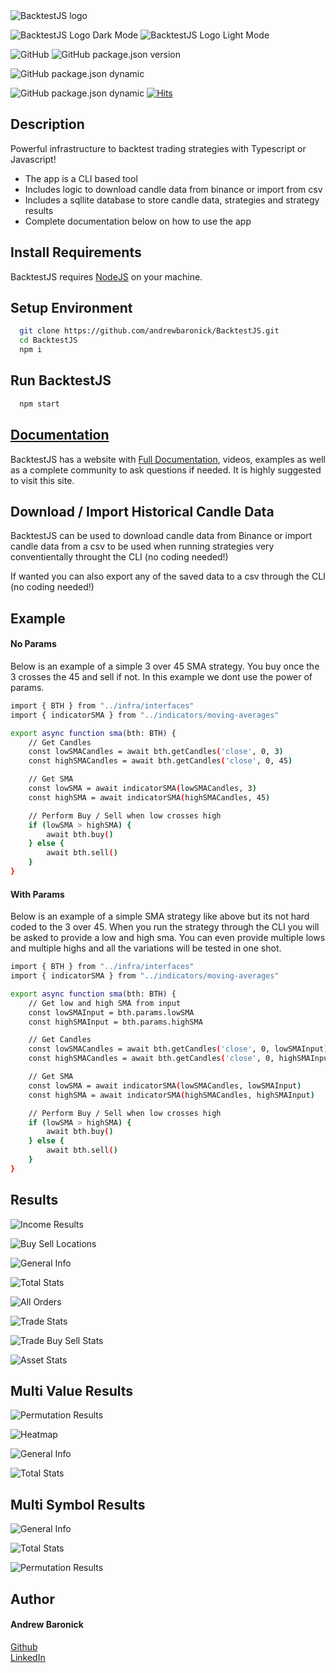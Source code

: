 <picture>
  <source media="(prefers-color-scheme: dark)" srcset="http://backtestjs.com/wp-content/uploads/2024/02/BacktestJS-White-Logo-1.pn">
  <source media="(prefers-color-scheme: light)" srcset="http://backtestjs.com/wp-content/uploads/2024/02/BacktestJS-Black-Logo-1.png">
  <img alt="BacktestJS logo" src="http://backtestjs.com/wp-content/uploads/2024/02/BacktestJS-Black-Logo-1.png">
</picture>

![BacktestJS Logo Dark Mode](http://backtestjs.com/wp-content/uploads/2024/02/BacktestJS-White-Logo-1.png#gh-dark-mode-only)
![BacktestJS Logo Light Mode](http://backtestjs.com/wp-content/uploads/2024/02/BacktestJS-Black-Logo-1.png#gh-light-mode-only)

![GitHub](https://img.shields.io/github/license/andrewbaronick/BacktestJS) 
![GitHub package.json version](https://img.shields.io/github/package-json/v/andrewbaronick/BacktestJS) 


![GitHub package.json dynamic](https://img.shields.io/github/package-json/keywords/andrewbaronick/BacktestJS) 


![GitHub package.json dynamic](https://img.shields.io/github/package-json/author/andrewbaronick/BacktestJS)
[![Hits](https://hits.seeyoufarm.com/api/count/incr/badge.svg?url=https%3A%2F%2Fgithub.com%2Fandrewbaronick%2FBacktestJS%2Fhit-counter&count_bg=%2379C83D&title_bg=%23555555&icon=&icon_color=%23E7E7E7&title=Views&edge_flat=false)](https://hits.seeyoufarm.com)

## Description
Powerful infrastructure to backtest trading strategies with Typescript or Javascript!
- The app is a CLI based tool
- Includes logic to download candle data from binance or import from csv
- Includes a sqllite database to store candle data, strategies and strategy results
- Complete documentation below on how to use the app

## Install Requirements
BacktestJS requires [NodeJS](https://nodejs.org/en/download) on your machine.
## Setup Environment
```bash
  git clone https://github.com/andrewbaronick/BacktestJS.git
  cd BacktestJS
  npm i
```

## Run BacktestJS

```bash
  npm start
```

## [Documentation](backtestjs.com)
BacktestJS has a website with [Full Documentation](backtestjs.com), videos, examples as well as a complete community to ask questions if needed.  It is highly suggested to visit this site.

## Download / Import Historical Candle Data
BacktestJS can be used to download candle data from Binance or import candle data from a csv to be used when running strategies very conventientally throught the CLI (no coding needed!)

If wanted you can also export any of the saved data to a csv through the CLI (no coding needed!)

## Example

#### No Params

Below is an example of a simple 3 over 45 SMA strategy.  You buy once the 3 crosses the 45 and sell if not.  In this example we dont use the power of params.
```bash
import { BTH } from "../infra/interfaces"
import { indicatorSMA } from "../indicators/moving-averages"

export async function sma(bth: BTH) {
    // Get Candles
    const lowSMACandles = await bth.getCandles('close', 0, 3)
    const highSMACandles = await bth.getCandles('close', 0, 45)

    // Get SMA
    const lowSMA = await indicatorSMA(lowSMACandles, 3)
    const highSMA = await indicatorSMA(highSMACandles, 45)

    // Perform Buy / Sell when low crosses high
    if (lowSMA > highSMA) {
        await bth.buy()
    } else {
        await bth.sell()
    }
}
```

#### With Params
Below is an example of a simple SMA strategy like above but its not hard coded to the 3 over 45. When you run the strategy through the CLI you will be asked to provide a low and high sma.  You can even provide multiple lows and multiple highs and all the variations will be tested in one shot.

```bash
import { BTH } from "../infra/interfaces"
import { indicatorSMA } from "../indicators/moving-averages"

export async function sma(bth: BTH) {
    // Get low and high SMA from input
    const lowSMAInput = bth.params.lowSMA
    const highSMAInput = bth.params.highSMA

    // Get Candles
    const lowSMACandles = await bth.getCandles('close', 0, lowSMAInput)
    const highSMACandles = await bth.getCandles('close', 0, highSMAInput)

    // Get SMA
    const lowSMA = await indicatorSMA(lowSMACandles, lowSMAInput)
    const highSMA = await indicatorSMA(highSMACandles, highSMAInput)

    // Perform Buy / Sell when low crosses high
    if (lowSMA > highSMA) {
        await bth.buy()
    } else {
        await bth.sell()
    }
}
```

## Results
![Income Results](http://backtestjs.com/wp-content/uploads/2024/02/Trading-Results-Income-Results.png)

![Buy Sell Locations](http://backtestjs.com/wp-content/uploads/2024/02/Trading-Results-Buy-Sell-Locations.png)

![General Info](http://backtestjs.com/wp-content/uploads/2024/02/Trading-Results-General-Info.png)

![Total Stats](http://backtestjs.com/wp-content/uploads/2024/02/Trading-Results-Total-Stats.png)

![All Orders](http://backtestjs.com/wp-content/uploads/2024/02/Trading-Results-All-Orders.png)

![Trade Stats](http://backtestjs.com/wp-content/uploads/2024/02/Trading-Results-Trading-Stats.png)

![Trade Buy Sell Stats](http://backtestjs.com/wp-content/uploads/2024/02/Trading-Results-Trade-Buy-Sell-Stats.png)

![Asset Stats](http://backtestjs.com/wp-content/uploads/2024/02/Multi-Value-Symbol-Trading-Results-Asset-Stats.png)

## Multi Value Results
![Permutation Results](http://backtestjs.com/wp-content/uploads/2024/02/Trading-Strategy-Results-Multi-Value-Permutation-Results.png)

![Heatmap](http://backtestjs.com/wp-content/uploads/2024/02/Trading-Strategy-Results-Multi-Value-Heatmap.png)

![General Info](http://backtestjs.com/wp-content/uploads/2024/02/Trading-Strategy-Results-Multi-Value-General-Info.png)

![Total Stats](http://backtestjs.com/wp-content/uploads/2024/02/Trading-Strategy-Results-Multi-Value-Total-Stats.png)

## Multi Symbol Results
![General Info](http://backtestjs.com/wp-content/uploads/2024/01/Multi-Symbol-Trading-Strategy-Results-General-Info.png)

![Total Stats](http://backtestjs.com/wp-content/uploads/2024/01/Multi-Symbol-Trading-Strategy-Results-Total-Stats.png)

![Permutation Results](http://backtestjs.com/wp-content/uploads/2024/01/Multi-Symbol-Trading-Strategy-Results-Permutation-Results.png)

## Author

#### Andrew Baronick  

[Github](https://www.github.com/andrewbaronick)  
[LinkedIn](https://www.linkedin.com/in/andrew-baronick/)